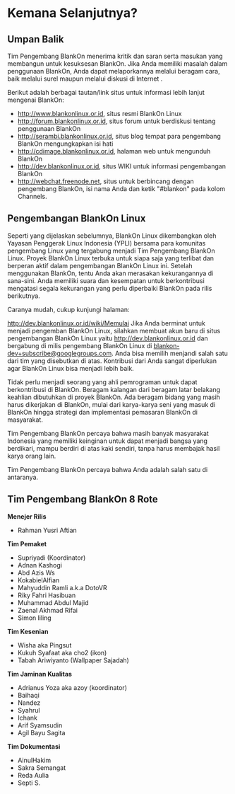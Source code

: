 # Kemana Selanjutnya?

## Umpan Balik

 Tim Pengembang BlankOn menerima kritik dan saran serta masukan yang
 membangun untuk kesuksesan BlankOn. Jika Anda memiliki masalah
 dalam penggunaan BlankOn, Anda dapat melaporkannya melalui beragam
 cara, baik melalui surel maupun melalui diskusi di Internet .

 Berikut adalah berbagai tautan/link situs untuk informasi lebih lanjut
 mengenai BlankOn:

 * <http://www.blankonlinux.or.id>, situs resmi BlankOn Linux
 * <http://forum.blankonlinux.or.id>, situs forum untuk berdiskusi
   tentang penggunaan BlankOn
 * <http://serambi.blankonlinux.or.id>, situs blog tempat para
   pengembang BlankOn mengungkapkan isi hati
 * <http://cdimage.blankonlinux.or.id>, halaman web untuk mengunduh
   BlankOn
 * <http://dev.blankonlinux.or.id>, situs WIKI untuk informasi
   pengembangan BlankOn
 * <http://webchat.freenode.net>, situs untuk berbincang dengan
   pengembang BlankOn, isi nama Anda dan ketik "#blankon" pada
   kolom Channels.

## Pengembangan BlankOn Linux

 Seperti yang dijelaskan sebelumnya, BlankOn Linux dikembangkan oleh
 Yayasan Penggerak Linux Indonesia (YPLI) bersama para komunitas
 pengembang Linux yang tergabung menjadi Tim Pengembang BlankOn
 Linux. Proyek BlankOn Linux terbuka untuk siapa saja yang terlibat dan
 berperan aktif dalam pengembangan BlankOn Linux ini.
 Setelah menggunakan BlankOn, tentu Anda akan merasakan
 kekurangannya di sana-sini. Anda memiliki suara dan kesempatan untuk
 berkontribusi mengatasi segala kekurangan yang perlu diperbaiki BlankOn
 pada rilis berikutnya.

 Caranya mudah, cukup kunjungi halaman:

 <http://dev.blankonlinux.or.id/wiki/Memulai> Jika Anda berminat untuk
 menjadi pengemban BlankOn Linux, silahkan membuat akun baru di situs
 pengembangan BlankOn Linux yaitu <http://dev.blankonlinux.or.id> dan
 bergabung di milis pengembang BlankOn Linux di
 [blankon-dev+subscribe@googlegroups.com](mailto:blankon-dev+subscribe@googlegroups.com).
 Anda bisa memilih menjandi salah satu dari tim yang disebutkan di atas.
 Kontribusi dari Anda sangat diperlukan agar BlankOn Linux bisa menjadi lebih baik.

 Tidak perlu menjadi seorang yang ahli pemrograman untuk dapat berkontribusi di
 BlankOn. Beragam kalangan dari beragam latar belakang keahlian dibutuhkan di
 proyek BlankOn. Ada beragam bidang yang masih harus dikerjakan di BlankOn,
 mulai dari karya-karya seni yang masuk di BlankOn hingga strategi dan
 implementasi pemasaran BlankOn di masyarakat.

 Tim Pengembang BlankOn percaya bahwa masih banyak masyarakat
 Indonesia yang memiliki keinginan untuk dapat menjadi bangsa yang berdikari,
 mampu berdiri di atas kaki sendiri, tanpa harus membajak hasil karya orang lain.

 Tim Pengembang BlankOn percaya bahwa Anda adalah salah satu di antaranya.

## Tim Pengembang BlankOn 8 Rote

 **Menejer Rilis**

 * Rahman Yusri Aftian

 **Tim Pemaket**

 * Supriyadi (Koordinator)
 * Adnan Kashogi
 * Abd Azis Ws
 * KokabielAlfian
 * Mahyuddin Ramli a.k.a DotoVR
 * Riky Fahri Hasibuan
 * Muhammad Abdul Majid
 * Zaenal Akhmad Rifai
 * Simon liling

 **Tim Kesenian**

 * Wisha aka Pingsut
 * Kukuh Syafaat aka cho2 (ikon)
 * Tabah Ariwiyanto (Wallpaper Sajadah)

 **Tim Jaminan Kualitas**

 * Adrianus Yoza aka azoy (koordinator)
 * Baihaqi
 * Nandez
 * Syahrul
 * Ichank
 * Arif Syamsudin
 * Agil Bayu Sagita

 **Tim Dokumentasi**

 * AinulHakim
 * Sakra Semangat
 * Reda Aulia
 * Septi S.
